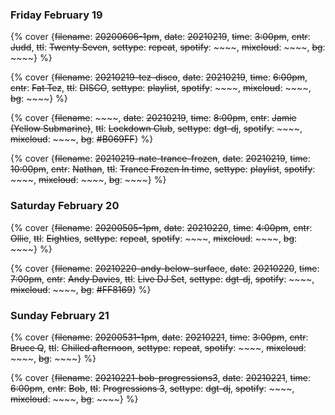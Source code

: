 ### Friday February 19

{% cover {~~filename~~: ~~20200606-1pm~~, ~~date~~: ~~20210219~~, ~~time~~: ~~3:00pm~~, ~~cntr~~: ~~Judd~~, ~~ttl~~: ~~Twenty Seven~~, ~~settype~~: ~~repeat~~, ~~spotify~~: ~~~~, ~~mixcloud~~: ~~~~, ~~bg~~: ~~~~} %}

{% cover {~~filename~~: ~~20210219-tez-disco~~, ~~date~~: ~~20210219~~, ~~time~~: ~~6:00pm~~, ~~cntr~~: ~~Fat Tez~~, ~~ttl~~: ~~DISCO~~, ~~settype~~: ~~playlist~~, ~~spotify~~: ~~~~, ~~mixcloud~~: ~~~~, ~~bg~~: ~~~~} %}

{% cover {~~filename~~: ~~~~, ~~date~~: ~~20210219~~, ~~time~~: ~~8:00pm~~, ~~cntr~~: ~~Jamie (Yellow Submarine)~~, ~~ttl~~: ~~Lockdown Club~~, ~~settype~~: ~~dgt-dj~~, ~~spotify~~: ~~~~, ~~mixcloud~~: ~~~~, ~~bg~~: ~~#B069FF~~} %}

{% cover {~~filename~~: ~~20210219-nate-trance-frozen~~, ~~date~~: ~~20210219~~, ~~time~~: ~~10:00pm~~, ~~cntr~~: ~~Nathan~~, ~~ttl~~: ~~Trance Frozen In time~~, ~~settype~~: ~~playlist~~, ~~spotify~~: ~~~~, ~~mixcloud~~: ~~~~, ~~bg~~: ~~~~} %}


### Saturday February 20

{% cover {~~filename~~: ~~20200505-1pm~~, ~~date~~: ~~20210220~~, ~~time~~: ~~4:00pm~~, ~~cntr~~: ~~Ollie~~, ~~ttl~~: ~~Eighties~~, ~~settype~~: ~~repeat~~, ~~spotify~~: ~~~~, ~~mixcloud~~: ~~~~, ~~bg~~: ~~~~} %}

{% cover {~~filename~~: ~~20210220-andy-below-surface~~, ~~date~~: ~~20210220~~, ~~time~~: ~~7:00pm~~, ~~cntr~~: ~~Andy Davies~~, ~~ttl~~: ~~Live DJ Set~~, ~~settype~~: ~~dgt-dj~~, ~~spotify~~: ~~~~, ~~mixcloud~~: ~~~~, ~~bg~~: ~~#FF8169~~} %}


### Sunday February 21

{% cover {~~filename~~: ~~20200531-1pm~~, ~~date~~: ~~20210221~~, ~~time~~: ~~3:00pm~~, ~~cntr~~: ~~Bruce Q~~, ~~ttl~~: ~~Chilled afternoon~~, ~~settype~~: ~~repeat~~, ~~spotify~~: ~~~~, ~~mixcloud~~: ~~~~, ~~bg~~: ~~~~} %}

{% cover {~~filename~~: ~~20210221-bob-progressions3~~, ~~date~~: ~~20210221~~, ~~time~~: ~~6:00pm~~, ~~cntr~~: ~~Bob~~, ~~ttl~~: ~~Progressions 3~~, ~~settype~~: ~~dgt-dj~~, ~~spotify~~: ~~~~, ~~mixcloud~~: ~~~~, ~~bg~~: ~~~~} %}

